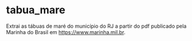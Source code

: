 # tabua_mare
Extrai as tábuas de maré do município do RJ a partir do pdf publicado pela Marinha do Brasil em https://www.marinha.mil.br.
